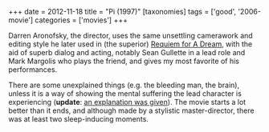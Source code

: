 +++
date = 2012-11-18
title = "Pi (1997)"
[taxonomies]
tags = ['good', '2006-movie']
categories = ['movies']
+++

Darren Aronofsky, the director, uses the same unsettling camerawork and
editing style he later used in (the superior) [Requiem for A Dream],
with the aid of superb dialog and acting, notably Sean Gullette in a
lead role and Mark Margolis who plays the friend, and gives my most
favorite of his performances.

There are some unexplained things (e.g. the bleeding man, the brain),
unless it is a way of showing the mental suffering the lead character is
experiencing (**update**: [an explanation was given]). The movie starts
a lot better than it ends, and although made by a stylistic
master-director, there was at least two sleep-inducing moments.

  [Requiem for A Dream]: http://tshepang.net/requiem-for-a-dream-2000
  [an explanation was given]: http://stackexchange.com/a/9540/105

